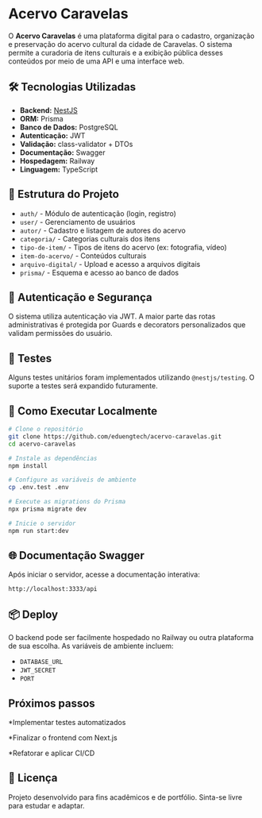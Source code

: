 # Acervo Caravelas

O **Acervo Caravelas** é uma plataforma digital para o cadastro, organização e preservação do acervo cultural da cidade de Caravelas. O sistema permite a curadoria de itens culturais e a exibição pública desses conteúdos por meio de uma API e uma interface web.

## 🛠 Tecnologias Utilizadas

- **Backend:** [NestJS](https://nestjs.com/)
- **ORM:** Prisma
- **Banco de Dados:** PostgreSQL
- **Autenticação:** JWT
- **Validação:** class-validator + DTOs
- **Documentação:** Swagger
- **Hospedagem:** Railway
- **Linguagem:** TypeScript

## 📁 Estrutura do Projeto

- `auth/` - Módulo de autenticação (login, registro)
- `user/` - Gerenciamento de usuários
- `autor/` - Cadastro e listagem de autores do acervo
- `categoria/` - Categorias culturais dos itens
- `tipo-de-item/` - Tipos de itens do acervo (ex: fotografia, vídeo)
- `item-do-acervo/` - Conteúdos culturais
- `arquivo-digital/` - Upload e acesso a arquivos digitais
- `prisma/` - Esquema e acesso ao banco de dados

## 🔐 Autenticação e Segurança

O sistema utiliza autenticação via JWT. A maior parte das rotas administrativas é protegida por Guards e decorators personalizados que validam permissões do usuário.

## 🧪 Testes

Alguns testes unitários foram implementados utilizando `@nestjs/testing`. O suporte a testes será expandido futuramente.

## 🚀 Como Executar Localmente

```bash
# Clone o repositório
git clone https://github.com/eduengtech/acervo-caravelas.git
cd acervo-caravelas

# Instale as dependências
npm install

# Configure as variáveis de ambiente
cp .env.test .env

# Execute as migrations do Prisma
npx prisma migrate dev

# Inicie o servidor
npm run start:dev
```

## 🌐 Documentação Swagger

Após iniciar o servidor, acesse a documentação interativa:
```
http://localhost:3333/api
```

## 📦 Deploy

O backend pode ser facilmente hospedado no Railway ou outra plataforma de sua escolha. As variáveis de ambiente incluem:

- `DATABASE_URL`
- `JWT_SECRET`
- `PORT`


## Próximos passos
*Implementar testes automatizados

*Finalizar o frontend com Next.js

*Refatorar e aplicar CI/CD


## 📝 Licença

Projeto desenvolvido para fins acadêmicos e de portfólio. Sinta-se livre para estudar e adaptar.
